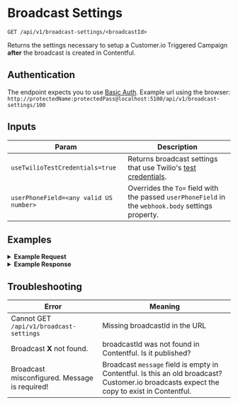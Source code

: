 # Broadcast Settings

```
GET /api/v1/broadcast-settings/<broadcastId>
```
Returns the settings necessary to setup a Customer.io Triggered Campaign **after** the broadcast is created in Contentful.

## Authentication

The endpoint expects you to use [Basic Auth](../authentication.md). Example url using the browser: `http://protectedName:protectedPass@localhost:5100/api/v1/broadcast-settings/100`


## Inputs

Param | Description
--- | ---
`useTwilioTestCredentials=true` | Returns broadcast settings that use Twilio's [test credentials](https://www.twilio.com/docs/api/rest/test-credentials).
`userPhoneField=<any valid US number>` | Overrides the `To=` field with the passed `userPhoneField` in the `webhook.body` settings property.  

## Examples


<details>
<summary><strong>Example Request</strong></summary>

GET settings for the broadcastId: `tacosfest`.

```
curl -X "GET" "http://localhost:5100/api/v1/broadcast-settings/tacosfest" \
     -H "Authorization: Basic cHVwcGV0OnRvdGFsbHlzZWNyZXQ="
```
</details>

<details>
<summary><strong>Example Response</strong></summary>

```
{
  "broadcast": {
    "broadcastId": "tacosfest",
    "message": "hola, you are invited to the best tacos festival in the whole world.",
    "declinedMessage": "nope"
  },
  "campaign": {
    "campaignId": "48"
  },
  "webhook": {
    "url": "https://SKXX:wtXX@api.twilio.com/2010-04-01/Accounts/ACXX/Messages.json",
    "headers": {
      "Content-Type": "application/x-www-form-urlencoded"
    },
    "body": "To={{customer.phone}}&Body=hola, you are invited to the best tacos festival in the whole world.&MessagingServiceSid=MGXX&StatusCallback=https%3A%2F%2Fpuppet%3Atotallysecret%4057528dc6.ngrok.io%2Fapi%2Fv1%2Fimport-message%3FbroadcastId%3Dtacosfest"
  }
}
```
</details>

## Troubleshooting

Error | Meaning
--- | ---
Cannot GET `/api/v1/broadcast-settings` | Missing broadcastId in the URL
Broadcast **X** not found. | broadcastId was not found in Contentful. Is it published?
Broadcast misconfigured. Message is required! | Broadcast `message` field is empty in Contentful. Is this an old broadcast? Customer.io broadcasts expect the copy to exist in Contentful.
